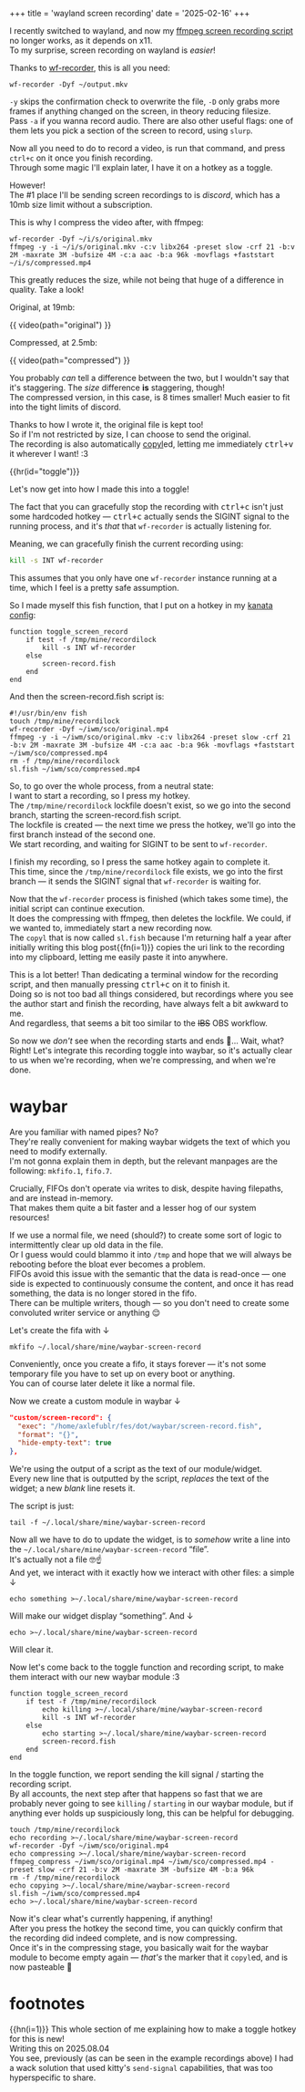 +++
title = 'wayland screen recording'
date = '2025-02-16'
+++

I recently switched to wayland, and now my [ffmpeg screen recording script](https://github.com/Axlefublr/dotfiles/blob/2567bb72827619c45a4d2e554148195be6c94b74/scripts/screen-record.fish) no longer works, as it depends on x11. \
To my surprise, screen recording on wayland is *easier*!

Thanks to [wf-recorder](https://github.com/ammen99/wf-recorder), this is all you need:

```fish
wf-recorder -Dyf ~/output.mkv
```

`-y` skips the confirmation check to overwrite the file, `-D` only grabs more frames if anything changed on the screen, in theory reducing filesize. \
Pass `-a` if you wanna record audio. There are also other useful flags: one of them lets you pick a section of the screen to record, using `slurp`.

Now all you need to do to record a video, is run that command, and press `ctrl+c` on it once you finish recording. \
Through some magic I'll explain later, I have it on a hotkey as a toggle.

However! \
The #1 place I'll be sending screen recordings to is *discord*, which has a 10mb size limit without a subscription.

This is why I compress the video after, with ffmpeg:

```fish
wf-recorder -Dyf ~/i/s/original.mkv
ffmpeg -y -i ~/i/s/original.mkv -c:v libx264 -preset slow -crf 21 -b:v 2M -maxrate 3M -bufsize 4M -c:a aac -b:a 96k -movflags +faststart ~/i/s/compressed.mp4
```

This greatly reduces the size, while not being that huge of a difference in quality. Take a look!

Original, at 19mb:

{{ video(path="original") }}

Compressed, at 2.5mb:

{{ video(path="compressed") }}

You probably *can* tell a difference between the two, but I wouldn't say that it's staggering. The *size* difference **is** staggering, though! \
The compressed version, in this case, is 8 times smaller! Much easier to fit into the tight limits of discord.

Thanks to how I wrote it, the original file is kept too! \
So if I'm not restricted by size, I can choose to send the original. \
The recording is also automatically [copyl](@/uri-list/index.md)ed, letting me immediately <kbd>ctrl+v</kbd> it wherever I want! :3

{{hr(id="toggle")}}

Let's now get into how I made this into a toggle!

The fact that you can gracefully stop the recording with <kbd>ctrl+c</kbd> isn't just some hardcoded hotkey — <kbd>ctrl+c</kbd> actually sends the SIGINT signal to the running process, and it's *that* that `wf-recorder` is actually listening for.

Meaning, we can gracefully finish the current recording using:
```sh
kill -s INT wf-recorder
```

This assumes that you only have one `wf-recorder` instance running at a time, which I feel is a pretty safe assumption.

So I made myself this fish function, that I put on a hotkey in my [kanata config](@/erm/index.md):
```fish
function toggle_screen_record
    if test -f /tmp/mine/recordilock
        kill -s INT wf-recorder
    else
        screen-record.fish
    end
end
```

And then the screen-record.fish script is:
```fish
#!/usr/bin/env fish
touch /tmp/mine/recordilock
wf-recorder -Dyf ~/iwm/sco/original.mp4
ffmpeg -y -i ~/iwm/sco/original.mkv -c:v libx264 -preset slow -crf 21 -b:v 2M -maxrate 3M -bufsize 4M -c:a aac -b:a 96k -movflags +faststart ~/iwm/sco/compressed.mp4
rm -f /tmp/mine/recordilock
sl.fish ~/iwm/sco/compressed.mp4
```

So, to go over the whole process, from a neutral state: \
I want to start a recording, so I press my hotkey. \
The `/tmp/mine/recordilock` lockfile doesn't exist, so we go into the second branch, starting the screen-record.fish script. \
The lockfile is created — the next time we press the hotkey, we'll go into the first branch instead of the second one. \
We start recording, and waiting for SIGINT to be sent to `wf-recorder`.

I finish my recording, so I press the same hotkey again to complete it. \
This time, since the `/tmp/mine/recordilock` file exists, we go into the first branch — it sends the SIGINT signal that `wf-recorder` is waiting for.

Now that the `wf-recorder` process is finished (which takes some time), the initial script can continue execution. \
It does the compressing with ffmpeg, then deletes the lockfile. We could, if we wanted to, immediately start a new recording now. \
The `copyl` that is now called `sl.fish` because I'm returning half a year after initially writing this blog post{{fn(i=1)}} copies the uri link to the recording into my clipboard, letting me easily paste it into anywhere.

This is a lot better!
Than dedicating a terminal window for the recording script, and then manually pressing <kbd>ctrl+c</kbd> on it to finish it. \
Doing so is not too bad all things considered, but recordings where you see the author start and finish the recording, have always felt a bit awkward to me. \
And regardless, that seems a bit too similar to the ~~IBS~~ OBS workflow.

So now we *don't* see when the recording starts and ends 🥳... Wait, what? \
Right! Let's integrate this recording toggle into waybar, so it's actually clear to us when we're recording, when we're compressing, and when we're done.

# waybar

Are you familiar with named pipes? No? \
They're really convenient for making waybar widgets the text of which you need to modify externally. \
I'm not gonna explain them in depth, but the relevant manpages are the following: `mkfifo.1`, `fifo.7`.

Crucially, FIFOs don't operate via writes to disk, despite having filepaths, and are instead in-memory. \
That makes them quite a bit faster and a lesser hog of our system resources!

If we use a normal file, we need (should?) to create some sort of logic to intermittently clear up old data in the file. \
Or I guess would could blammo it into `/tmp` and hope that we will always be rebooting before the bloat ever becomes a problem. \
FIFOs avoid this issue with the semantic that the data is read-once — one side is expected to continuously consume the content, and once it has read something, the data is no longer stored in the fifo. \
There can be multiple writers, though — so you don't need to create some convoluted writer service or anything 😌

Let's create the fifa with ↓
```fish
mkfifo ~/.local/share/mine/waybar-screen-record
```
Conveniently, once you create a fifo, it stays forever — it's not some temporary file you have to set up on every boot or anything. \
You can of course later delete it like a normal file.

Now we create a custom module in waybar ↓
```json
"custom/screen-record": {
  "exec": "/home/axlefublr/fes/dot/waybar/screen-record.fish",
  "format": "{}",
  "hide-empty-text": true
},
```

We're using the output of a script as the text of our module/widget. \
Every new line that is outputted by the script, *replaces* the text of the widget; a new *blank* line resets it.

The script is just:
```fish
tail -f ~/.local/share/mine/waybar-screen-record
```

Now all we have to do to update the widget, is to *somehow* write a line into the `~/.local/share/mine/waybar-screen-record` “file”. \
It's actually not a file 🤓☝️ \
And yet, we interact with it exactly how we interact with other files: a simple ↓
```fish
echo something >~/.local/share/mine/waybar-screen-record
```
Will make our widget display “something”. And ↓
```fish
echo >~/.local/share/mine/waybar-screen-record
```
Will clear it.

Now let's come back to the toggle function and recording script, to make them interact with our new waybar module :3

```fish
function toggle_screen_record
    if test -f /tmp/mine/recordilock
        echo killing >~/.local/share/mine/waybar-screen-record
        kill -s INT wf-recorder
    else
        echo starting >~/.local/share/mine/waybar-screen-record
        screen-record.fish
    end
end
```

In the toggle function, we report sending the kill signal / starting the recording script. \
By all accounts, the next step after that happens so fast that we are probably never going to see `killing` / `starting` in our waybar module, but if anything ever holds up suspiciously long, this can be helpful for debugging.

```fish
touch /tmp/mine/recordilock
echo recording >~/.local/share/mine/waybar-screen-record
wf-recorder -Dyf ~/iwm/sco/original.mp4
echo compressing >~/.local/share/mine/waybar-screen-record
ffmpeg_compress ~/iwm/sco/original.mp4 ~/iwm/sco/compressed.mp4 -preset slow -crf 21 -b:v 2M -maxrate 3M -bufsize 4M -b:a 96k
rm -f /tmp/mine/recordilock
echo copying >~/.local/share/mine/waybar-screen-record
sl.fish ~/iwm/sco/compressed.mp4
echo >~/.local/share/mine/waybar-screen-record
```

Now it's clear what's currently happening, if anything! \
After you press the hotkey the second time, you can quickly confirm that the recording did indeed complete, and is now compressing. \
Once it's in the compressing stage, you basically wait for the waybar module to become empty again — *that's* the marker that it `copyl`ed, and is now pasteable 🚀

# footnotes

{{hn(i=1)}} This whole section of me explaining how to make a toggle hotkey for this is new! \
Writing this on 2025.08.04 \
You see, previously (as can be seen in the example recordings above) I had a wack solution that used kitty's `send-signal` capabilities, that was too hyperspecific to share.
